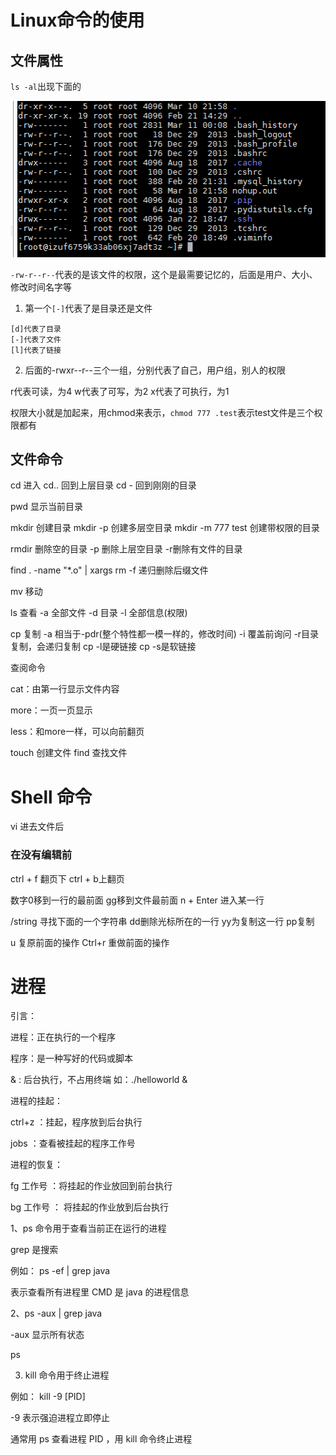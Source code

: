 # Linux命令的使用

## 文件属性

``ls -al``出现下面的

![](https://github.com/esmusssein777/study/blob/master/src/main/resources/img/Snipaste_2019-03-16_17-31-43.png)

``-rw-r--r--``代表的是该文件的权限，这个是最需要记忆的，后面是用户、大小、修改时间名字等

1. 第一个``[-]``代表了是目录还是文件

```
[d]代表了目录
[-]代表了文件
[l]代表了链接
```

2. 后面的-rwxr--r--三个一组，分别代表了自己，用户组，别人的权限

r代表可读，为4
w代表了可写，为2
x代表了可执行，为1

权限大小就是加起来，用chmod来表示，``chmod 777 .test``表示test文件是三个权限都有


##  文件命令

cd 进入   cd.. 回到上层目录    cd - 回到刚刚的目录

pwd 显示当前目录

mkdir 创建目录  mkdir -p 创建多层空目录   mkdir -m 777 test  创建带权限的目录

rmdir 删除空的目录  -p 删除上层空目录  -r删除有文件的目录

find . -name "*.o"  | xargs rm -f  递归删除后缀文件

mv 移动

ls 查看  -a 全部文件  -d 目录   -l 全部信息(权限)

cp 复制  -a 相当于-pdr(整个特性都一模一样的，修改时间)   -i 覆盖前询问   -r目录复制，会递归复制  cp -l是硬链接  cp -s是软链接


查阅命令

cat：由第一行显示文件内容

more：一页一页显示

less：和more一样，可以向前翻页

touch 创建文件  find  查找文件




# Shell 命令

vi 进去文件后

### 在没有编辑前

ctrl + f 翻页下  ctrl + b上翻页

数字0移到一行的最前面   gg移到文件最前面   n + Enter 进入某一行

/string 寻找下面的一个字符串  dd删除光标所在的一行   yy为复制这一行  pp复制

u 复原前面的操作  Ctrl+r 重做前面的操作




# 进程

引言：

进程：正在执行的一个程序

程序：是一种写好的代码或脚本

& : 后台执行，不占用终端
如：./helloworld &

进程的挂起：

ctrl+z ：挂起，程序放到后台执行

jobs ：查看被挂起的程序工作号



进程的恢复：

fg  工作号 ：将挂起的作业放回到前台执行

bg  工作号 ： 将挂起的作业放到后台执行


1、ps 命令用于查看当前正在运行的进程

grep 是搜索

例如： ps -ef | grep java

表示查看所有进程里 CMD 是 java 的进程信息

2、ps -aux | grep java

-aux 显示所有状态

ps

3. kill 命令用于终止进程

例如： kill -9 [PID]

-9 表示强迫进程立即停止

通常用 ps 查看进程 PID ，用 kill 命令终止进程
